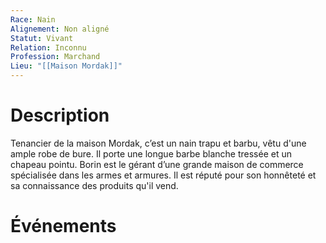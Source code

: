 ```yaml
---
Race: Nain
Alignement: Non aligné
Statut: Vivant
Relation: Inconnu
Profession: Marchand
Lieu: "[[Maison Mordak]]"
---
```

# Description
Tenancier de la maison Mordak, c’est un nain trapu et barbu, vêtu d'une ample robe de bure. Il porte une longue barbe blanche tressée et un chapeau pointu. Borin est le gérant d’une grande maison de commerce spécialisée dans les armes et armures. Il est réputé pour son honnêteté et sa connaissance des produits qu'il vend.
# Événements
